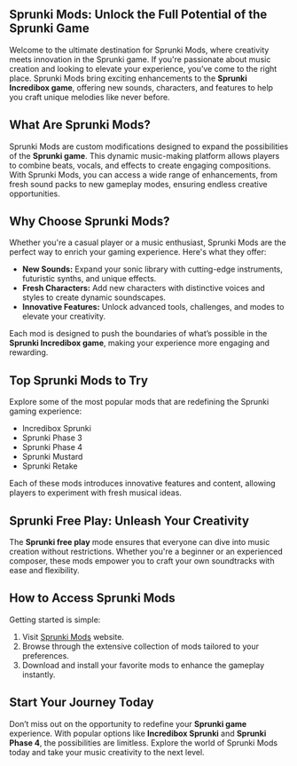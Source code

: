 <article>
        <h1>Sprunki Mods: Unlock the Full Potential of the Sprunki Game</h1>
        <p>
            Welcome to the ultimate destination for Sprunki Mods, where creativity meets innovation in the Sprunki game. If you're passionate about music creation and looking to elevate your experience, you’ve come to the right place. Sprunki Mods bring exciting enhancements to the <strong>Sprunki Incredibox game</strong>, offering new sounds, characters, and features to help you craft unique melodies like never before.
        </p>
        <h2>What Are Sprunki Mods?</h2>
        <p>
            Sprunki Mods are custom modifications designed to expand the possibilities of the <strong>Sprunki game</strong>. This dynamic music-making platform allows players to combine beats, vocals, and effects to create engaging compositions. With Sprunki Mods, you can access a wide range of enhancements, from fresh sound packs to new gameplay modes, ensuring endless creative opportunities.
        </p>
        <h2>Why Choose Sprunki Mods?</h2>
        <p>
            Whether you're a casual player or a music enthusiast, Sprunki Mods are the perfect way to enrich your gaming experience. Here's what they offer:
        </p>
        <ul>
            <li><strong>New Sounds:</strong> Expand your sonic library with cutting-edge instruments, futuristic synths, and unique effects.</li>
            <li><strong>Fresh Characters:</strong> Add new characters with distinctive voices and styles to create dynamic soundscapes.</li>
            <li><strong>Innovative Features:</strong> Unlock advanced tools, challenges, and modes to elevate your creativity.</li>
        </ul>
        <p>
            Each mod is designed to push the boundaries of what’s possible in the <strong>Sprunki Incredibox game</strong>, making your experience more engaging and rewarding.
        </p>
        <h2>Top Sprunki Mods to Try</h2>
        <p>
            Explore some of the most popular mods that are redefining the Sprunki gaming experience:
        </p>
        <ul>
            <li>Incredibox Sprunki</li>
            <li>Sprunki Phase 3</li>
            <li>Sprunki Phase 4</li>
            <li>Sprunki Mustard</li>
            <li>Sprunki Retake</li>
        </ul>
        <p>
            Each of these mods introduces innovative features and content, allowing players to experiment with fresh musical ideas.
        </p>
        <h2>Sprunki Free Play: Unleash Your Creativity</h2>
        <p>
            The <strong>Sprunki free play</strong> mode ensures that everyone can dive into music creation without restrictions. Whether you're a beginner or an experienced composer, these mods empower you to craft your own soundtracks with ease and flexibility.
        </p>
        <h2>How to Access Sprunki Mods</h2>
        <p>
            Getting started is simple:
        </p>
        <ol>
            <li>Visit <a href="https://sprunkimod.github.io/" target="_blank">Sprunki Mods</a> website.</li>
            <li>Browse through the extensive collection of mods tailored to your preferences.</li>
            <li>Download and install your favorite mods to enhance the gameplay instantly.</li>
        </ol>
        <h2>Start Your Journey Today</h2>
        <p>
            Don’t miss out on the opportunity to redefine your <strong>Sprunki game</strong> experience. With popular options like <strong>Incredibox Sprunki</strong> and <strong>Sprunki Phase 4</strong>, the possibilities are limitless. Explore the world of Sprunki Mods today and take your music creativity to the next level.
        </p>
    </article>
